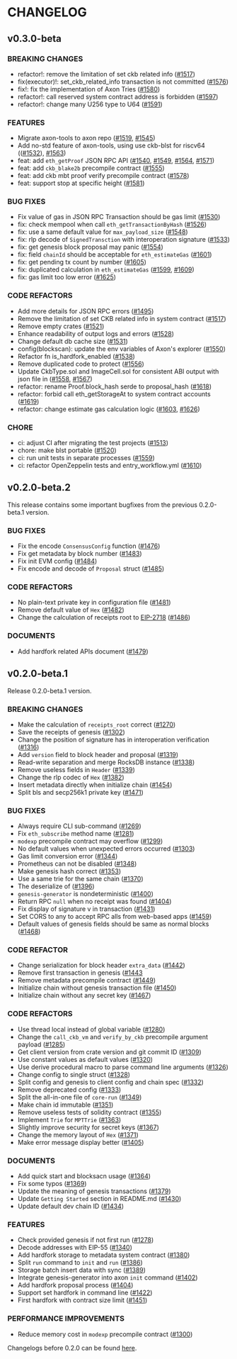 # CHANGELOG

## v0.3.0-beta

### BREAKING CHANGES
* refactor!: remove the limitation of set ckb related info ([\#1517](https://github.com/axonweb3/axon/pull/1517))
* fix(executor)!: set_ckb_related_info transaction is not committed ([\#1576](https://github.com/axonweb3/axon/pull/1576))
* fix!: fix the implementation of Axon Tries ([\#1580](https://github.com/axonweb3/axon/pull/1580))
* refactor!: call reserved system contract address is forbidden ([\#1597](https://github.com/axonweb3/axon/pull/1597))
* refactor!: change many U256 type to U64 ([\#1591](https://github.com/axonweb3/axon/pull/1591))

### FEATURES

* Migrate axon-tools to axon repo ([\#1519](https://github.com/axonweb3/axon/pull/1519), [\#1545](https://github.com/axonweb3/axon/pull/1545))
* Add no-std feature of axon-tools, using use ckb-blst for riscv64 (([\#1532](https://github.com/axonweb3/axon/pull/1532)), [\#1563](https://github.com/axonweb3/axon/pull/1563))
* feat: add `eth_getProof` JSON RPC API ([\#1540](https://github.com/axonweb3/axon/pull/1540), [\#1549](https://github.com/axonweb3/axon/pull/1549), [\#1564](https://github.com/axonweb3/axon/pull/1564), [\#1571](https://github.com/axonweb3/axon/pull/1571))
* feat: add `ckb_blake2b` precompile contract ([\#1555](https://github.com/axonweb3/axon/pull/1555))
* feat: add ckb mbt proof verify precompile contract ([\#1578](https://github.com/axonweb3/axon/pull/1578))
* feat: support stop at specific height ([\#1581](https://github.com/axonweb3/axon/pull/1581))


### BUG FIXES

* Fix value of gas in JSON RPC Transaction should be gas limit ([\#1530](https://github.com/axonweb3/axon/pull/1530))
* fix: check mempool when call `eth_getTransactionByHash` ([\#1526](https://github.com/axonweb3/axon/pull/1526))
* fix: use a same default value for `max_payload_size` ([\#1548](https://github.com/axonweb3/axon/pull/1548))
* fix: rlp decode of `SignedTransction` with interoperation signature ([\#1533](https://github.com/axonweb3/axon/pull/1533))
* fix: get genesis block proposal may panic ([\#1554](https://github.com/axonweb3/axon/pull/1554))
* fix: field `chainId` should be acceptable for `eth_estimateGas` ([\#1601](https://github.com/axonweb3/axon/pull/1601))
* fix: get pending tx count by number ([\#1605](https://github.com/axonweb3/axon/pull/1605))
* fix: duplicated calculation in `eth_estimateGas` ([\#1599](https://github.com/axonweb3/axon/pull/1599), [\#1609](https://github.com/axonweb3/axon/pull/1609))
* fix: gas limit too low error ([\#1625](https://github.com/axonweb3/axon/pull/1625))

### CODE REFACTORS

* Add more details for JSON RPC errors ([\#1495](https://github.com/axonweb3/axon/pull/1495))
* Remove the limitation of set CKB related info in system contract ([\#1517](https://github.com/axonweb3/axon/pull/1517))
* Remove empty crates ([\#1521](https://github.com/axonweb3/axon/pull/1521))
* Enhance readability of output logs and errors ([\#1528](https://github.com/axonweb3/axon/pull/1528))
* Change default db cache size ([\#1531](https://github.com/axonweb3/axon/pull/1531))
* config(blockscan): update the env variables of Axon's explorer ([\#1550](https://github.com/axonweb3/axon/pull/1550))
* Refactor fn is_hardfork_enabled ([\#1538](https://github.com/axonweb3/axon/pull/1538))
* Remove duplicated code to protect ([\#1556](https://github.com/axonweb3/axon/pull/1556))
* Update CkbType.sol and ImageCell.sol for consistent ABI output with json file in ([\#1558](https://github.com/axonweb3/axon/pull/1558), [\#1567](https://github.com/axonweb3/axon/pull/1567))
* refactor: rename Proof.block_hash serde to proposal_hash ([\#1618](https://github.com/axonweb3/axon/pull/1618))
* refactor: forbid call eth_getStorageAt to system contract accounts ([\#1619](https://github.com/axonweb3/axon/pull/1619))
* refactor: change estimate gas calculation logic ([\#1603](https://github.com/axonweb3/axon/pull/1603), [\#1626](https://github.com/axonweb3/axon/pull/1626))

### CHORE
* ci: adjust CI after migrating the test projects ([\#1513](https://github.com/axonweb3/axon/pull/1513))
* chore: make blst portable ([\#1520](https://github.com/axonweb3/axon/pull/1520))
* ci: run unit tests in separate processes ([\#1559](https://github.com/axonweb3/axon/pull/1559))
* ci: refactor OpenZeppelin tests and entry_workflow.yml ([\#1610](https://github.com/axonweb3/axon/pull/1610))

## v0.2.0-beta.2

<!--
    Add a summary for the release here.

    If you don't change this message, or if this file is empty, the release
    will not be created. -->
    
This release contains some important bugfixes from the previous 0.2.0-beta.1 version.

### BUG FIXES

- Fix the encode `ConsensusConfig` function
  ([\#1476](https://github.com/axonweb3/axon/pull/1476))
- Fix get metadata by block number
  ([\#1483](https://github.com/axonweb3/axon/pull/1483))
- Fix init EVM config ([\#1484](https://github.com/axonweb3/axon/pull/1484))
- Fix encode and decode of `Proposal` struct
  ([\#1485](https://github.com/axonweb3/axon/pull/1485))

### CODE REFACTORS

- No plain-text private key in configuration file
  ([\#1481](https://github.com/axonweb3/axon/pull/1481))
- Remove default value of `Hex`
  ([\#1482](https://github.com/axonweb3/axon/pull/1482))
- Change the calculation of receipts root to [EIP-2718](https://eips.ethereum.org/EIPS/eip-2718)
  ([\#1486](https://github.com/axonweb3/axon/pull/1486))

### DOCUMENTS

- Add hardfork related APIs document
  ([\#1479](https://github.com/axonweb3/axon/pull/1479))

## v0.2.0-beta.1

<!--
    Add a summary for the release here.

    If you don't change this message, or if this file is empty, the release
    will not be created. -->

Release 0.2.0-beta.1 version.

### BREAKING CHANGES

- Make the calculation of `receipts_root` correct
  ([\#1270](https://github.com/axonweb3/axon/pull/1270))
- Save the receipts of genesis
  ([\#1302](https://github.com/axonweb3/axon/pull/1302))
- Change the position of signature has in interoperation verification
  ([\#1316](https://github.com/axonweb3/axon/pull/1316))
- Add `version` field to block header and proposal
  ([\#1319](https://github.com/axonweb3/axon/pull/1319))
- Read-write separation and merge RocksDB instance
  ([\#1338](https://github.com/axonweb3/axon/pull/1338))
- Remove useless fields in `Header`
  ([\#1339](https://github.com/axonweb3/axon/pull/1339))
- Change the rlp codec of `Hex` ([\#1382](https://github.com/axonweb3/axon/pull/1382))
- Insert metadata directly when initialize chain
  ([\#1454](https://github.com/axonweb3/axon/pull/1454))
- Split bls and secp256k1 private key
  ([\#1471](https://github.com/axonweb3/axon/pull/1471))

### BUG FIXES

- Always require CLI sub-command
  ([\#1269](https://github.com/axonweb3/axon/pull/1269))
- Fix `eth_subscribe` method name ([\#1281](https://github.com/axonweb3/axon/pull/1281))
- `modexp` precompile contract may overflow
  ([\#1299](https://github.com/axonweb3/axon/pull/1299))
- No default values when unexpected errors occurred
  ([\#1303](https://github.com/axonweb3/axon/pull/1303))
- Gas limit conversion error
  ([\#1344](https://github.com/axonweb3/axon/pull/1344))
- Prometheus can not be disabled
  ([\#1348](https://github.com/axonweb3/axon/pull/1348))
- Make genesis hash correct
  ([\#1353](https://github.com/axonweb3/axon/pull/1353))
- Use a same trie for the same chain
  ([\#1370](https://github.com/axonweb3/axon/pull/1370))
- The  deserialize of  ([\#1396](https://github.com/axonweb3/axon/pull/1396))
- `genesis-generator` is nondeterministic ([\#1400](https://github.com/axonweb3/axon/pull/1400))
- Return RPC `null` when no receipt was found
  ([\#1404](https://github.com/axonweb3/axon/pull/1404))
- Fix display of signature v in transaction
  ([\#1431](https://github.com/axonweb3/axon/pull/1431))
- Set CORS to any to accept RPC alls from web-based apps
  ([\#1459](https://github.com/axonweb3/axon/pull/1459))
- Default values of genesis fields should be same as normal blocks
  ([\#1468](https://github.com/axonweb3/axon/pull/1468))

### CODE REFACTOR

- Change serialization for block header `extra_data`
  ([\#1442](https://github.com/axonweb3/axon/pull/1442))
- Remove first transaction in genesis
  ([\#1443](https://github.com/axonweb3/axon/pull/1443)
- Remove metadata precompile contract
  ([\#1449](https://github.com/axonweb3/axon/pull/1449))
- Initialize chain without genesis transaction file
  ([\#1450](https://github.com/axonweb3/axon/pull/1450))
- Initialize chain without any secret key
  ([\#1467](https://github.com/axonweb3/axon/pull/1467))

### CODE REFACTORS

- Use thread local instead of global variable
  ([\#1280](https://github.com/axonweb3/axon/pull/1280))
- Change the `call_ckb_vm` and `verify_by_ckb` precompile argument payload
  ([\#1285](https://github.com/axonweb3/axon/pull/1285))
- Get client version from crate version and git commit ID
  ([\#1309](https://github.com/axonweb3/axon/pull/1309))
- Use constant values as default values
  ([\#1320](https://github.com/axonweb3/axon/pull/1320))
- Use derive procedural macro to parse command line arguments
  ([\#1326](https://github.com/axonweb3/axon/pull/1326))
- Change config to single struct
  ([\#1328](https://github.com/axonweb3/axon/pull/1328))
- Split config and genesis to client config and chain spec
  ([\#1332](https://github.com/axonweb3/axon/pull/1332))
- Remove deprecated config ([\#1333](https://github.com/axonweb3/axon/pull/1333))
- Split the all-in-one file of `core-run`
  ([\#1349](https://github.com/axonweb3/axon/pull/1349))
- Make chain id immutable ([\#1351](https://github.com/axonweb3/axon/pull/1351))
- Remove useless tests of solidity contract
  ([\#1355](https://github.com/axonweb3/axon/pull/1355))
- Implement `Trie` for `MPTTrie` ([\#1363](https://github.com/axonweb3/axon/pull/1363))
- Slightly improve security for secret keys
  ([\#1367](https://github.com/axonweb3/axon/pull/1367))
- Change the memory layout of `Hex`
  ([\#1371](https://github.com/axonweb3/axon/pull/1371))
- Make error message display better
  ([\#1405](https://github.com/axonweb3/axon/pull/1405))

### DOCUMENTS

- Add quick start and blocksacn usage
  ([\#1364](https://github.com/axonweb3/axon/pull/1364))
- Fix some typos ([\#1369](https://github.com/axonweb3/axon/pull/1369))
- Update the meaning of genesis transactions
  ([\#1379](https://github.com/axonweb3/axon/pull/1379))
- Update `Getting Started` section in README.md
  ([\#1430](https://github.com/axonweb3/axon/pull/1430))
- Update default dev chain ID
  ([\#1434](https://github.com/axonweb3/axon/pull/1434))

### FEATURES

- Check provided genesis if not first run
  ([\#1278](https://github.com/axonweb3/axon/pull/1278))
- Decode addresses with EIP-55
  ([\#1340](https://github.com/axonweb3/axon/pull/1340))
- Add hardfork storage to metadata system contract
  ([\#1380](https://github.com/axonweb3/axon/pull/1380))
- Split `run` command to `init` and `run`
  ([\#1386](https://github.com/axonweb3/axon/pull/1386))
- Storage batch insert data with sync
  ([\#1389](https://github.com/axonweb3/axon/pull/1389))
- Integrate genesis-generator into axon `init` command
  ([\#1402](https://github.com/axonweb3/axon/pull/1402))
- Add hardfork proposal process
  ([\#1404](https://github.com/axonweb3/axon/pull/1404))
- Support set hardfork in command line
  ([\#1422](https://github.com/axonweb3/axon/pull/1422))
- First hardfork with contract size limit
  ([\#1451](https://github.com/axonweb3/axon/pull/1451))

### PERFORMANCE IMPROVEMENTS

- Reduce memory cost in `modexp` precompile contract
  ([\#1300](https://github.com/axonweb3/axon/pull/1300))

Changelogs before 0.2.0 can be found [here](./CHANGELOG_OLD.md).

